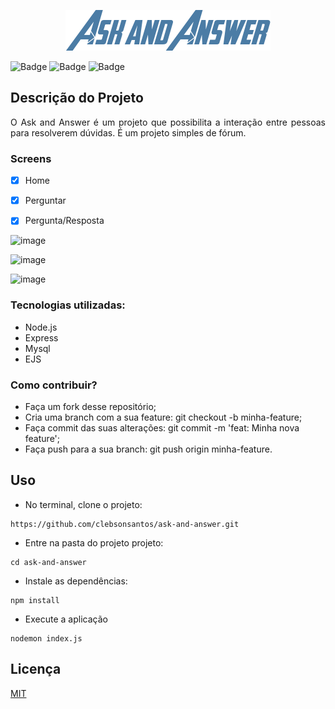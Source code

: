 <p align="center">
 <img src="/public/img/guia.png">
</p>

![Badge](https://img.shields.io/static/v1?label=NodeJs&message=Interpreter&color=brightgreen)
![Badge](https://img.shields.io/static/v1?label=Javascript&message=language&color=yellow)
![Badge](https://img.shields.io/static/v1?label=EJS&message=viewEngine&color=green)










## Descrição do Projeto
<p align="justify"> O Ask and Answer é um projeto que possibilita a interação entre pessoas para resolverem dúvidas. É um projeto simples de fórum. </p>

### Screens
- [x] Home
- [x] Perguntar
- [x] Pergunta/Resposta



![image](https://user-images.githubusercontent.com/60331806/89111247-eb05e080-d429-11ea-9088-5127da68edfc.png)

![image](https://user-images.githubusercontent.com/60331806/89111256-f9ec9300-d429-11ea-98d8-e861b4cb8c50.png)

![image](https://user-images.githubusercontent.com/60331806/89111266-0e309000-d42a-11ea-9093-cbca6640d757.png)






### Tecnologias utilizadas:
- Node.js
- Express
- Mysql
- EJS

### Como contribuir?

- Faça um fork desse repositório;
- Cria uma branch com a sua feature: git checkout -b minha-feature;
- Faça commit das suas alterações: git commit -m 'feat: Minha nova feature';
- Faça push para a sua branch: git push origin minha-feature.

## Uso
- No terminal, clone o projeto:
```
https://github.com/clebsonsantos/ask-and-answer.git
```
- Entre na pasta do projeto projeto:
```
cd ask-and-answer
```
- Instale as dependências:
```
npm install
```

- Execute a aplicação
```
nodemon index.js
```

## Licença
[MIT](https://choosealicense.com/licenses/mit/)
